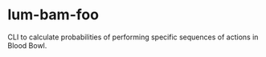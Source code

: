 # lum-bam-foo
CLI to calculate probabilities of performing specific sequences of actions in Blood Bowl.
